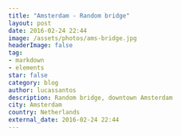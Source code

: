 ```yaml
---
title: "Amsterdam - Random bridge"
layout: post
date: 2016-02-24 22:44
image: /assets/photos/ams-bridge.jpg
headerImage: false
tag:
- markdown
- elements
star: false
category: blog
author: lucassantos
description: Random bridge, downtown Amsterdam
city: Amsterdam
country: Netherlands
external_date: 2016-02-24 22:44
---
```

